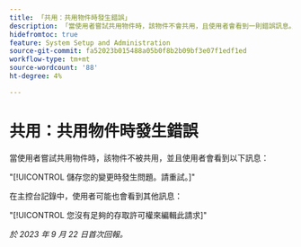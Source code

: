 ```yaml
---
title: 「共用：共用物件時發生錯誤」
description: 「當使用者嘗試共用物件時，該物件不會共用，且使用者會看到一則錯誤訊息。」
hidefromtoc: true
feature: System Setup and Administration
source-git-commit: fa52023b015488a05b0f8b2b09bf3e07f1edf1ed
workflow-type: tm+mt
source-wordcount: '88'
ht-degree: 4%

---
```



# 共用：共用物件時發生錯誤

當使用者嘗試共用物件時，該物件不被共用，並且使用者會看到以下訊息：

&quot;[!UICONTROL 儲存您的變更時發生問題。請重試。]&quot;

在主控台記錄中，使用者可能也會看到其他訊息：

&quot;[!UICONTROL 您沒有足夠的存取許可權來編輯此請求]&quot;

_於 2023 年 9 月 22 日首次回報。_


